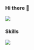 ### Hi there 👋

<img src="https://capsule-render.vercel.app/api?type=Venom&color=auto&height=300&section=header&text=Front-End&%20render&fontSize=90" />

### Skills
<img src="https://img.shields.io/badge/logo-javascript-blue?logo=javascript&logoColor=white"/>
